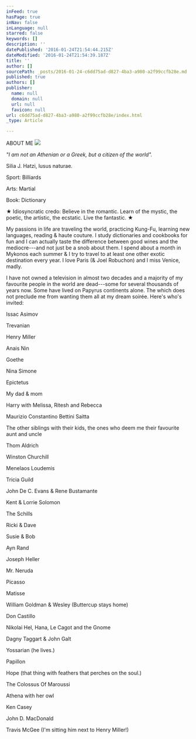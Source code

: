 ```yaml
---
inFeed: true
hasPage: true
inNav: false
inLanguage: null
starred: false
keywords: []
description: ''
datePublished: '2016-01-24T21:54:44.215Z'
dateModified: '2016-01-24T21:54:39.187Z'
title: ''
author: []
sourcePath: _posts/2016-01-24-c6dd75ad-d827-4ba3-a980-a2f99ccfb28e.md
published: true
authors: []
publisher:
  name: null
  domain: null
  url: null
  favicon: null
url: c6dd75ad-d827-4ba3-a980-a2f99ccfb28e/index.html
_type: Article

---
```

ABOUT ME ![](https://the-grid-user-content.s3-us-west-2.amazonaws.com/9caeb9ea-70f4-47ac-b1ad-54d51babe674.jpg)

_"I am not an Athenian or a Greek, but a citizen of the world"._

Silia J. Hatzi, lusus naturae.

Sport: Billiards

Arts: Martial

Book: Dictionary

★ Idiosyncratic credo: Believe in the romantic. Learn of the mystic, the poetic, the artistic, the ecstatic. Live the fantastic. ★ 

My passions in life are traveling the world, practicing Kung-Fu, learning new languages, reading & haute couture. I study dictionaries and cookbooks for fun and I can actually taste the difference between good wines and the mediocre---and not just be a snob about them. I spend about a month in Mykonos each summer & I try to travel to at least one other exotic destination every year. I love Paris (& Joel Robuchon) and I miss Venice, madly. 

I have not owned a television in almost two decades and a majority of my favourite people in the world are dead---some for several thousands of years now. Some have lived on Papyrus continents alone. The which does not preclude me from wanting them all at my dream soirée. Here's who's invited:

Issac Asimov

Trevanian

Henry Miller

Anais Nin

Goethe

Nina Simone

Epictetus

My dad & mom

Harry with Melissa, Ritesh and Rebecca

Maurizio Constantino Bettini Saitta

The other siblings with their kids, the ones who deem me their favourite aunt and uncle

Thom Aldrich

Winston Churchill

Menelaos Loudemis

Tricia Guild

John De C. Evans & Rene Bustamante

Kent & Lorrie Solomon

The Schills

Ricki & Dave

Susie & Bob

Ayn Rand

Joseph Heller

Mr. Neruda

Picasso

Matisse

William Goldman & Wesley (Buttercup stays home)

Don Castillo

Nikolai Hel, Hana, Le Cagot and the Gnome

Dagny Taggart & John Galt

Yossarian (he lives.)

Papillon

Hope (that thing with feathers that perches on the soul.)

The Colossus Of Maroussi

Athena with her owl

Ken Casey

John D. MacDonald

Travis McGee (I'm sitting him next to Henry Miller!)
